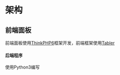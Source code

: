 # 架构

## 前端面板

前端面板使用[ThinkPHP6](https://www.thinkphp.cn/)框架开发，前端框架使用[Tabler](https://tabler.io/)

#### 后端程序

使用Python3编写
